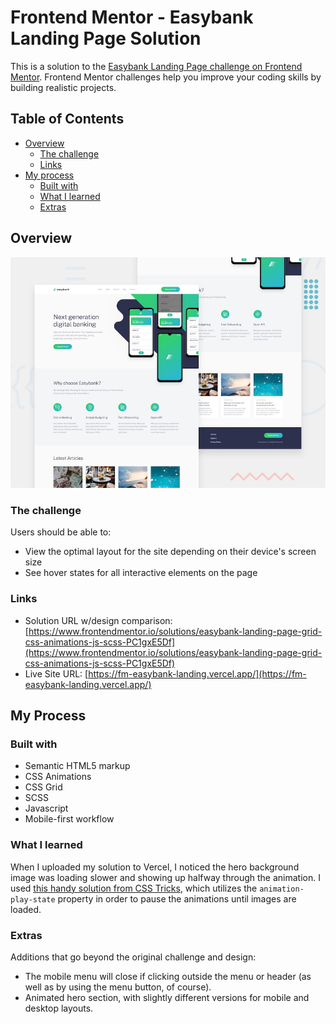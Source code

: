 # Frontend Mentor - Easybank Landing Page Solution

This is a solution to the [Easybank Landing Page challenge on Frontend Mentor](https://www.frontendmentor.io/challenges/easybank-landing-page-WaUhkoDN). Frontend Mentor challenges help you improve your coding skills by building realistic projects.

## Table of Contents

- [Overview](#overview)
  - [The challenge](#the-challenge)
  - [Links](#links)
- [My process](#my-process)
  - [Built with](#built-with)
  - [What I learned](#what-i-learned)
  - [Extras](#extras)

## Overview

![Design preview for the Easybank landing page coding challenge](./images/desktop-preview.jpg)

### The challenge

Users should be able to:

- View the optimal layout for the site depending on their device's screen size
- See hover states for all interactive elements on the page

### Links

- Solution URL w/design comparison: [https://www.frontendmentor.io/solutions/easybank-landing-page-grid-css-animations-js-scss-PC1gxE5Df](https://www.frontendmentor.io/solutions/easybank-landing-page-grid-css-animations-js-scss-PC1gxE5Df)
- Live Site URL: [https://fm-easybank-landing.vercel.app/](https://fm-easybank-landing.vercel.app/)

## My Process

### Built with

- Semantic HTML5 markup
- CSS Animations
- CSS Grid
- SCSS
- Javascript
- Mobile-first workflow

### What I learned

When I uploaded my solution to Vercel, I noticed the hero background image was loading slower and showing up halfway through the animation. I used [this handy solution from CSS Tricks](https://css-tricks.com/making-animations-wait/), which utilizes the `animation-play-state` property in order to pause the animations until images are loaded.

### Extras

Additions that go beyond the original challenge and design:

- The mobile menu will close if clicking outside the menu or header (as well as by using the menu button, of course).
- Animated hero section, with slightly different versions for mobile and desktop layouts.
